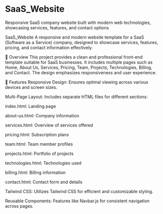 # SaaS_Website
Responsive SaaS company website built with modern web technologies, showcasing services, features, and contact options

SaaS_Website
A responsive and modern website template for a SaaS (Software as a Service) company, designed to showcase services, features, pricing, and contact information effectively.

📄 Overview
This project provides a clean and professional front-end template suitable for SaaS businesses. It includes multiple pages such as Home, About Us, Services, Pricing, Team, Projects, Technologies, Billing, and Contact. The design emphasizes responsiveness and user experience.

🚀 Features
Responsive Design: Ensures optimal viewing across various devices and screen sizes.

Multi-Page Layout: Includes separate HTML files for different sections:

index.html: Landing page

about-us.html: Company information

services.html: Overview of services offered

pricing.html: Subscription plans

team.html: Team member profiles

projects.html: Portfolio of projects

technologies.html: Technologies used

billing.html: Billing information

contact.html: Contact form and details

Tailwind CSS: Utilizes Tailwind CSS for efficient and customizable styling.

Reusable Components: Features like Navbar.js for consistent navigation across pages.

